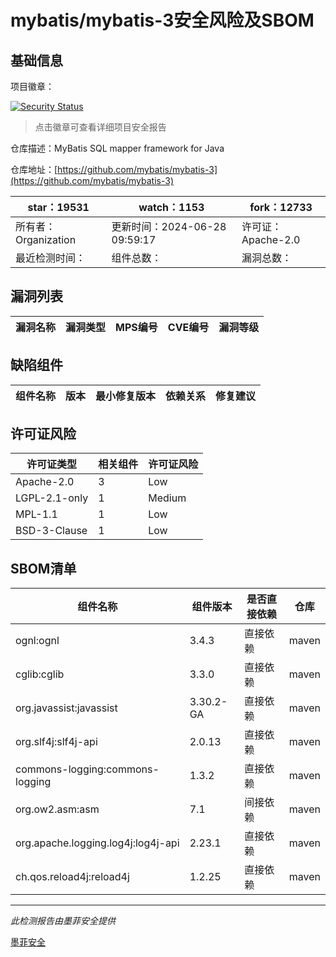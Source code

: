 # mybatis/mybatis-3安全风险及SBOM

## 基础信息

项目徽章：

[![Security Status](https://www.murphysec.com/platform3/v31/badge/1807116235739000832.svg)](https://www.murphysec.com/console/report/1724489939452125184/1807116235739000832)

> 点击徽章可查看详细项目安全报告

仓库描述：MyBatis SQL mapper framework for Java

仓库地址：[https://github.com/mybatis/mybatis-3](https://github.com/mybatis/mybatis-3)

| star：19531 | watch：1153 | fork：12733 |
| ----------- | -------------- | ------------ |
| 所有者：Organization | 更新时间：2024-06-28 09:59:17 | 许可证：Apache-2.0 |
| 最近检测时间： | 组件总数： | 漏洞总数： |




## 漏洞列表

| 漏洞名称 | 漏洞类型 | MPS编号 | CVE编号 | 漏洞等级 |
| ------- | ------ | ------- | ------ | ----- |





## 缺陷组件

| 组件名称 | 版本 | 最小修复版本 | 依赖关系 | 修复建议 |
| -------- | ---- | ------------ | -------- | -------- |





## 许可证风险

| 许可证类型 | 相关组件 | 许可证风险 |
| ---------- | -------- | ---------- |
|Apache-2.0|3|Low|
|LGPL-2.1-only|1|Medium|
|MPL-1.1|1|Low|
|BSD-3-Clause|1|Low|




## SBOM清单

| 组件名称 | 组件版本 | 是否直接依赖 | 仓库 |
| -------- | -------- | ------------ | ---- |
|ognl:ognl|3.4.3|直接依赖|maven|
|cglib:cglib|3.3.0|直接依赖|maven|
|org.javassist:javassist|3.30.2-GA|直接依赖|maven|
|org.slf4j:slf4j-api|2.0.13|直接依赖|maven|
|commons-logging:commons-logging|1.3.2|直接依赖|maven|
|org.ow2.asm:asm|7.1|间接依赖|maven|
|org.apache.logging.log4j:log4j-api|2.23.1|直接依赖|maven|
|ch.qos.reload4j:reload4j|1.2.25|直接依赖|maven|


------

*此检测报告由墨菲安全提供*

[墨菲安全](www.murphysec.com)